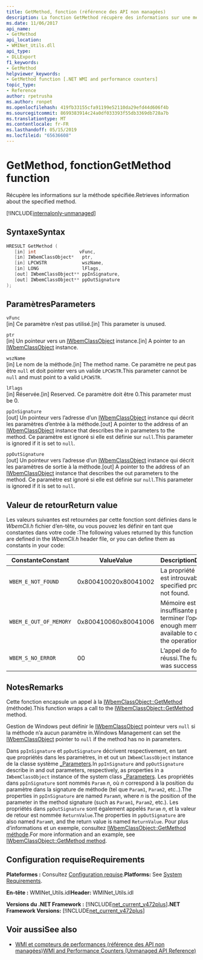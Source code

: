 ```yaml
---
title: GetMethod, fonction (référence des API non managées)
description: La fonction GetMethod récupère des informations sur une méthode.
ms.date: 11/06/2017
api_name:
- GetMethod
api_location:
- WMINet_Utils.dll
api_type:
- DLLExport
f1_keywords:
- GetMethod
helpviewer_keywords:
- GetMethod function [.NET WMI and performance counters]
topic_type:
- Reference
author: rpetrusha
ms.author: ronpet
ms.openlocfilehash: 419fb33155cfa91199e52110da29efd44d606f4b
ms.sourcegitcommit: 8699383914c24a0df033393f55db3369db728a7b
ms.translationtype: MT
ms.contentlocale: fr-FR
ms.lasthandoff: 05/15/2019
ms.locfileid: "65636608"
---
```

# <a name="getmethod-function"></a><span data-ttu-id="09494-103">GetMethod, fonction</span><span class="sxs-lookup"><span data-stu-id="09494-103">GetMethod function</span></span>

<span data-ttu-id="09494-104">Récupère les informations sur la méthode spécifiée.</span><span class="sxs-lookup"><span data-stu-id="09494-104">Retrieves information about the specified method.</span></span>

[!INCLUDE[internalonly-unmanaged](../../../../includes/internalonly-unmanaged.md)]

## <a name="syntax"></a><span data-ttu-id="09494-105">Syntaxe</span><span class="sxs-lookup"><span data-stu-id="09494-105">Syntax</span></span>

```cpp
HRESULT GetMethod (
   [in] int                vFunc,
   [in] IWbemClassObject*   ptr,
   [in] LPCWSTR             wszName,
   [in] LONG                lFlags,
   [out] IWbemClassObject** ppInSignature,
   [out] IWbemClassObject** ppOutSignature
);
```

## <a name="parameters"></a><span data-ttu-id="09494-106">Paramètres</span><span class="sxs-lookup"><span data-stu-id="09494-106">Parameters</span></span>

`vFunc`\
<span data-ttu-id="09494-107">[in] Ce paramètre n’est pas utilisé.</span><span class="sxs-lookup"><span data-stu-id="09494-107">[in] This parameter is unused.</span></span>

`ptr`\
<span data-ttu-id="09494-108">[in] Un pointeur vers un [IWbemClassObject](/windows/desktop/api/wbemcli/nn-wbemcli-iwbemclassobject) instance.</span><span class="sxs-lookup"><span data-stu-id="09494-108">[in] A pointer to an [IWbemClassObject](/windows/desktop/api/wbemcli/nn-wbemcli-iwbemclassobject) instance.</span></span>

`wszName`\
<span data-ttu-id="09494-109">[in] Le nom de la méthode.</span><span class="sxs-lookup"><span data-stu-id="09494-109">[in] The method name.</span></span> <span data-ttu-id="09494-110">Ce paramètre ne peut pas être `null` et doit pointer vers un valide `LPCWSTR`.</span><span class="sxs-lookup"><span data-stu-id="09494-110">This parameter cannot be `null` and must point to a valid `LPCWSTR`.</span></span>

`lFlags`\
<span data-ttu-id="09494-111">[in] Réservée.</span><span class="sxs-lookup"><span data-stu-id="09494-111">[in] Reserved.</span></span> <span data-ttu-id="09494-112">Ce paramètre doit être 0.</span><span class="sxs-lookup"><span data-stu-id="09494-112">This parameter must be 0.</span></span>

`ppInSignature`\
<span data-ttu-id="09494-113">[out] Un pointeur vers l’adresse d’un [IWbemClassObject](/windows/desktop/api/wbemcli/nn-wbemcli-iwbemclassobject) instance qui décrit les paramètres d’entrée à la méthode.</span><span class="sxs-lookup"><span data-stu-id="09494-113">[out] A pointer to the address of an [IWbemClassObject](/windows/desktop/api/wbemcli/nn-wbemcli-iwbemclassobject) instance that describes the in parameters to the method.</span></span> <span data-ttu-id="09494-114">Ce paramètre est ignoré si elle est définie sur `null`.</span><span class="sxs-lookup"><span data-stu-id="09494-114">This parameter is ignored if it is set to `null`.</span></span>

`ppOutSignature`\
<span data-ttu-id="09494-115">[out] Un pointeur vers l’adresse d’un [IWbemClassObject](/windows/desktop/api/wbemcli/nn-wbemcli-iwbemclassobject) instance qui décrit les paramètres de sortie à la méthode.</span><span class="sxs-lookup"><span data-stu-id="09494-115">[out] A pointer to the address of an [IWbemClassObject](/windows/desktop/api/wbemcli/nn-wbemcli-iwbemclassobject) instance that describes the out parameters to the method.</span></span> <span data-ttu-id="09494-116">Ce paramètre est ignoré si elle est définie sur `null`.</span><span class="sxs-lookup"><span data-stu-id="09494-116">This parameter is ignored if it is set to `null`.</span></span>

## <a name="return-value"></a><span data-ttu-id="09494-117">Valeur de retour</span><span class="sxs-lookup"><span data-stu-id="09494-117">Return value</span></span>

<span data-ttu-id="09494-118">Les valeurs suivantes est retournées par cette fonction sont définies dans le *WbemCli.h* fichier d’en-tête, ou vous pouvez les définir en tant que constantes dans votre code :</span><span class="sxs-lookup"><span data-stu-id="09494-118">The following values returned by this function are defined in the *WbemCli.h* header file, or you can define them as constants in your code:</span></span>

|<span data-ttu-id="09494-119">Constante</span><span class="sxs-lookup"><span data-stu-id="09494-119">Constant</span></span>  |<span data-ttu-id="09494-120">Value</span><span class="sxs-lookup"><span data-stu-id="09494-120">Value</span></span>  |<span data-ttu-id="09494-121">Description</span><span class="sxs-lookup"><span data-stu-id="09494-121">Description</span></span>  |
|---------|---------|---------|
|`WBEM_E_NOT_FOUND` | <span data-ttu-id="09494-122">0x80041002</span><span class="sxs-lookup"><span data-stu-id="09494-122">0x80041002</span></span> | <span data-ttu-id="09494-123">La propriété spécifiée est introuvable.</span><span class="sxs-lookup"><span data-stu-id="09494-123">The specified property was not found.</span></span> |
|`WBEM_E_OUT_OF_MEMORY` | <span data-ttu-id="09494-124">0x80041006</span><span class="sxs-lookup"><span data-stu-id="09494-124">0x80041006</span></span> | <span data-ttu-id="09494-125">Mémoire est insuffisante pour terminer l’opération.</span><span class="sxs-lookup"><span data-stu-id="09494-125">Not enough memory is available to complete the operation.</span></span> |
|`WBEM_S_NO_ERROR` | <span data-ttu-id="09494-126">0</span><span class="sxs-lookup"><span data-stu-id="09494-126">0</span></span> | <span data-ttu-id="09494-127">L’appel de fonction a réussi.</span><span class="sxs-lookup"><span data-stu-id="09494-127">The function call was successful.</span></span>  |

## <a name="remarks"></a><span data-ttu-id="09494-128">Notes</span><span class="sxs-lookup"><span data-stu-id="09494-128">Remarks</span></span>

<span data-ttu-id="09494-129">Cette fonction encapsule un appel à la [IWbemClassObject::GetMethod](/windows/desktop/api/wbemcli/nf-wbemcli-iwbemclassobject-getmethod) (méthode).</span><span class="sxs-lookup"><span data-stu-id="09494-129">This function wraps a call to the [IWbemClassObject::GetMethod](/windows/desktop/api/wbemcli/nf-wbemcli-iwbemclassobject-getmethod) method.</span></span>

<span data-ttu-id="09494-130">Gestion de Windows peut définir le [IWbemClassObject](/windows/desktop/api/wbemcli/nn-wbemcli-iwbemclassobject) pointeur vers `null` si la méthode n’a aucun paramètre in.</span><span class="sxs-lookup"><span data-stu-id="09494-130">Windows Management can set the [IWbemClassObject](/windows/desktop/api/wbemcli/nn-wbemcli-iwbemclassobject) pointer to `null` if the method has no in parameters.</span></span>

<span data-ttu-id="09494-131">Dans `ppInSignature` et `ppOutSignature` décrivent respectivement, en tant que propriétés dans les paramètres, in et out un `IWbemClassObject` instance de la classe système [_Parameters](/windows/desktop/WmiSdk/--parameters).</span><span class="sxs-lookup"><span data-stu-id="09494-131">In `ppInSignature` and `ppOutSignature` describe in and out parameters, respectively, as properties in a `IWbemClassObject` instance of the system class [_Parameters](/windows/desktop/WmiSdk/--parameters).</span></span> <span data-ttu-id="09494-132">Les propriétés dans `ppInSignature` sont nommés `Param` *n*, où *n* correspond à la position du paramètre dans la signature de méthode (tel que `Param1`, `Param2`, etc..).</span><span class="sxs-lookup"><span data-stu-id="09494-132">The properties in `ppInSignature` are named `Param`*n*, where *n* is the position of the parameter in the method signature (such as `Param1`, `Param2`, etc.).</span></span> <span data-ttu-id="09494-133">Les propriétés dans `ppOutSignature` sont également appelés `Param` *n*, et la valeur de retour est nommée `ReturnValue`.</span><span class="sxs-lookup"><span data-stu-id="09494-133">The properties in `ppOutSignature` are also named `Param`*n*, and the return value is named `ReturnValue`.</span></span> <span data-ttu-id="09494-134">Pour plus d’informations et un exemple, consultez [IWbemClassObject::GetMethod méthode](/windows/desktop/api/wbemcli/nf-wbemcli-iwbemclassobject-getmethod).</span><span class="sxs-lookup"><span data-stu-id="09494-134">For more information and an example, see [IWbemClassObject::GetMethod method](/windows/desktop/api/wbemcli/nf-wbemcli-iwbemclassobject-getmethod).</span></span>

## <a name="requirements"></a><span data-ttu-id="09494-135">Configuration requise</span><span class="sxs-lookup"><span data-stu-id="09494-135">Requirements</span></span>

<span data-ttu-id="09494-136">**Plateformes :** Consultez [Configuration requise](../../../../docs/framework/get-started/system-requirements.md).</span><span class="sxs-lookup"><span data-stu-id="09494-136">**Platforms:** See [System Requirements](../../../../docs/framework/get-started/system-requirements.md).</span></span>

<span data-ttu-id="09494-137">**En-tête :** WMINet_Utils.idl</span><span class="sxs-lookup"><span data-stu-id="09494-137">**Header:** WMINet_Utils.idl</span></span>

<span data-ttu-id="09494-138">**Versions du .NET Framework :** [!INCLUDE[net_current_v472plus](../../../../includes/net-current-v472plus.md)]</span><span class="sxs-lookup"><span data-stu-id="09494-138">**.NET Framework Versions:** [!INCLUDE[net_current_v472plus](../../../../includes/net-current-v472plus.md)]</span></span>

## <a name="see-also"></a><span data-ttu-id="09494-139">Voir aussi</span><span class="sxs-lookup"><span data-stu-id="09494-139">See also</span></span>

- [<span data-ttu-id="09494-140">WMI et compteurs de performances (référence des API non managées)</span><span class="sxs-lookup"><span data-stu-id="09494-140">WMI and Performance Counters (Unmanaged API Reference)</span></span>](index.md)
